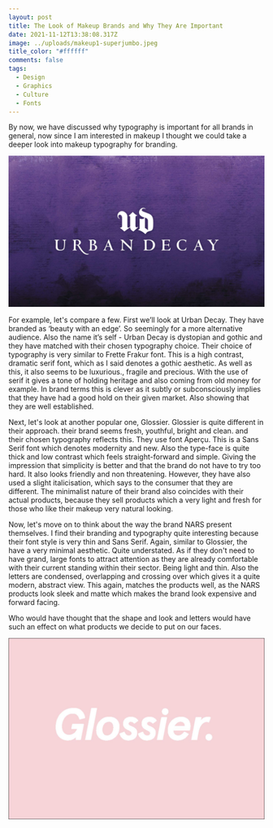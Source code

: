 ```yaml
---
layout: post
title: The Look of Makeup Brands and Why They Are Important
date: 2021-11-12T13:38:08.317Z
image: ../uploads/makeup1-superjumbo.jpeg
title_color: "#ffffff"
comments: false
tags:
  - Design
  - Graphics
  - Culture
  - Fonts
---
```

By now, we have discussed why typography is important for all brands in general, now since I am interested in makeup I thought we could take a deeper look into makeup typography for branding.

![Picture with a purple background showing 'Urban Decay' font use ](../uploads/urban.decay_.cosmetics.jpg)

For example, let's compare a few. First we’ll look at Urban Decay. They have branded as ‘beauty with an edge’. So seemingly for a more alternative audience. Also the name it’s self - Urban Decay is dystopian and gothic and they have matched with their chosen typography choice. Their choice of typography is very similar to Frette Frakur font. This is a high contrast, dramatic serif font, which as I said denotes a gothic aesthetic. As well as this, it also seems to be luxurious., fragile and precious. With the use of serif it gives a tone of holding heritage and also coming from old money for example. In brand terms this is clever as it subtly or subconsciously implies that they have had a good hold on their given market. Also showing that they are well established. 

Next, let's look at another popular one, Glossier. Glossier is quite different in their approach. their brand seems fresh, youthful, bright and clean. and their chosen typography reflects this. They use font Aperçu. This is a Sans Serif font which denotes modernity and new. Also the type-face is quite thick and low contrast which feels straight-forward and simple. Giving the impression that simplicity is better and that the brand do not have to try too hard. It also looks friendly and non threatening. However, they have also used a slight italicisation, which says to the consumer that they are different. The minimalist nature of their brand also coincides with their actual products, because they sell products which a very light and fresh for those who like their makeup very natural looking.

Now, let's move on to think about the way the brand NARS present themselves. I find their branding and typography quite interesting because their font style is very thin and Sans Serif. Again, similar to Glossier, the have a very minimal aesthetic. Quite understated. As if they don't need to have grand, large fonts to attract attention as they are already comfortable with their current standing within their sector. Being light and thin. Also the letters are condensed, overlapping and crossing over which gives it a quite modern, abstract view. This again, matches the products well, as the NARS products look sleek and matte which makes the brand look expensive and forward facing.

Who would have thought that the shape and look and letters would have such an effect on what products we decide to put on our faces.

![Baby pink background with 'Glossier' logo](../uploads/page_1.jpeg)